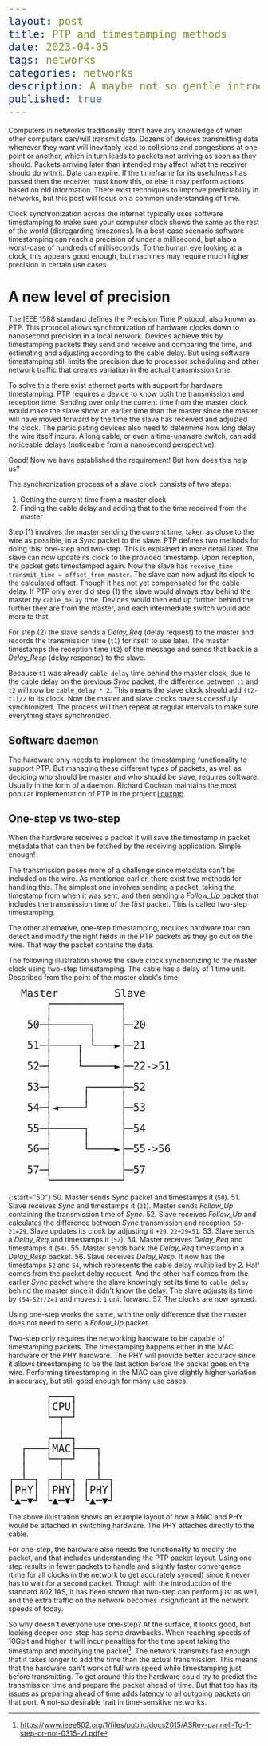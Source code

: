 ```yaml
---
layout: post
title: PTP and timestamping methods
date: 2023-04-05
tags: networks
categories: networks
description: A maybe not so gentle introduction to the Precision Time Protocol
published: true
---
```


<style type="text/css">
pre > code {
      display: block !important;
      line-height: 1.3rem !important;
      font-size: 1.3rem !important;
}
</style>

Computers in networks traditionally don't have any knowledge of when other
computers can/will transmit data. Dozens of devices transmitting data whenever
they want will inevitably lead to collisions and congestions at one point or
another, which in turn leads to packets not arriving as soon as they should.
Packets arriving later than intended may affect what the receiver should do with
it. Data can expire. If the timeframe for its usefulness has passed then the
receiver must know this, or else it may perform actions based on old
information. There exist techniques to improve predictability in networks, but
this post will focus on a common understanding of time.

Clock synchronization across the internet typically uses software timestamping
to make sure your computer clock shows the same as the rest of the world
(disregarding timezones). In a best-case scenario software timestamping can
reach a precision of under a millisecond, but also a worst-case of hundreds of
milliseconds. To the human eye looking at a clock, this appears good enough, but
machines may require much higher precision in certain use cases.




# A new level of precision

The IEEE 1588 standard defines the Precision Time Protocol, also known as PTP.
This protocol allows synchronization of hardware clocks down to nanosecond
precision in a local network. Devices achieve this by timestamping packets they
send and receive and comparing the time, and estimating and adjusting according
to the cable delay. But using software timestamping still limits the precision
due to processor scheduling and other network traffic that creates variation in
the actual transmission time.

To solve this there exist ethernet ports with support for hardware
timestamping. PTP requires a device to know both the transmission and reception
time. Sending over only the current time from the master clock would make the
slave show an earlier time than the master since the master will have moved forward
by the time the slave has received and adjusted the clock. The participating
devices also need to determine how long delay the wire itself incurs. A long
cable, or even a time-unaware switch, can add noticeable delays (noticeable from
a nanosecond perspective).

Good! Now we have established the requirement! But how does this help us?

The synchronization process of a slave clock consists of two steps:
1. Getting the current time from a master clock
2. Finding the cable delay and adding that to the time received from the master

Step (1) involves the master sending the current time, taken as close to the
wire as possible, in a *Sync* packet to the slave. PTP defines two methods for
doing this: one-step and two-step. This is explained in more detail later. The
slave can now update its clock to the provided timestamp. Upon reception, the
packet gets timestamped again. Now the slave has `receive_time - transmit_time
= offset_from_master`. The slave can now adjust its clock to the calculated
offset. Though it has not yet compensated for the cable delay. If PTP only ever
did step (1) the slave would always stay behind the master by `cable_delay`
time. Devices would then end up further behind the further they are from the
master, and each intermediate switch would add more to that.

For step (2) the slave sends a *Delay_Req* (delay request) to the master and
records the transmission time (`t1`) for itself to use later. The master
timestamps the reception time (`t2`) of the message and sends that back in a
*Delay_Resp* (delay response) to the slave.

Because `t1` was already `cable_delay` time behind the master clock, due to the
cable delay on the previous *Sync* packet, the difference between `t1` and `t2`
will now be `cable_delay * 2`. This means the slave clock should add
`(t2-t1)/2` to its clock. Now the master and slave clocks have successfully
synchronized. The process will then repeat at regular intervals to make sure
everything stays synchronized.





## Software daemon

The hardware only needs to implement the timestamping functionality to support
PTP. But managing these different types of packets, as well as deciding who
should be master and who should be slave, requires software. Usually in the form
of a daemon. Richard Cochran maintains the most popular implementation of PTP in
the project [linuxptp](https://github.com/richardcochran/linuxptp).



## One-step vs two-step

When the hardware receives a packet it will save the timestamp in packet
metadata that can then be fetched by the receiving application. Simple enough!

The transmission poses more of a challenge since metadata can't be included on
the wire. As mentioned earlier, there exist two methods for handling this. The
simplest one involves sending a packet, taking the timestamp from when it was
sent, and then sending a *Follow_Up* packet that includes the transmission time
of the first packet. This is called two-step timestamping.

The other alternative, one-step timestamping, requires hardware that can detect
and modify the right fields in the PTP packets as they go out on the wire. That
way the packet contains the data.


The following illustration shows the slave clock synchronizing to the master
clock using two-step timestamping. The cable has a delay of 1 time unit.
Described from the point of the master clock's time:

```
  Master         Slave
      ┌───────────┐
      │           │
   50─┼──────┐    ├─20
      │      │    │
   51─┼────┐ └───►├─21
      │    │      │
   52─┤    └─────►├─22->51
      │           │
   53─┤     ┌─────┼─52
      │     │     │
   54─┤◄────┘     ├─53
      │           │
   55─┼─────┐     ├─54
      │     │     │
   56─┤     └────►├─55->56
      │           │
   57─┤           ├─57
      └───────────┘
```

{:start="50"}
50. Master sends *Sync* packet and timestamps it (`50`).
51. Slave receives *Sync* and timestamps it (`21`). Master sends *Follow_Up*
    containing the transmission time of *Sync*.
52. Slave receives *Follow_Up* and calculates the difference between *Sync*
    transmission and reception. `50-21=29`. Slave updates its clock by
    adjusting it `+29`. `22+29=51`.
53. Slave sends a *Delay_Req* and timestamps it (`52`).
54. Master receives *Delay_Req* and timestamps it (`54`).
55. Master sends back the *Delay_Req* timestamp in a *Delay_Resp* packet.
56. Slave receives *Delay_Resp*. It now has the timestamps `52` and `54`, which
    represents the cable delay multiplied by 2. Half comes from the packet
    delay request. And the other half comes from the earlier *Sync* packet
    where the slave knowingly set its time to `cable_delay` behind the master
    since it didn't know the delay. The slave adjusts its time by `(54-52)/2=1`
    and moves it `1` unit forward.
57. The clocks are now synced.


Using one-step works the same, with the only difference that the master does
not need to send a *Follow_Up* packet.


Two-step only requires the networking hardware to be capable of timestamping
packets. The timestamping happens either in the MAC hardware or the PHY
hardware. The PHY will provide better accuracy since it allows timestamping to
be the last action before the packet goes on the wire. Performing timestamping
in the MAC can give slightly higher variation in accuracy, but still good
enough for many use cases.

 <!--┌───┐-->
 <!--│CPU│-->
 <!--└▲─┬┘-->
  <!--│ │-->
 <!--┌┴─▼┐-->
 <!--│MAC│-->
 <!--└▲─┬┘-->
  <!--│ │-->
 <!--┌┴─▼┐-->
 <!--│PHY│-->
 <!--└▲─▼┘-->
```
      ┌───┐
      │CPU│
      └─┬─┘
        │
      ┌─┴─┐
  ┌───┤MAC├───┐
  │   └─┬─┘   │
  │     │     │
┌─┴─┐ ┌─┴─┐ ┌─┴─┐
│PHY│ │PHY│ │PHY│
└▲─▼┘ └▲─▼┘ └▲─▼┘
```
The above illustration shows an example layout of how a MAC and PHY would be
attached in switching hardware. The PHY attaches directly to the cable.

For one-step, the hardware also needs the functionality to modify the packet,
and that includes understanding the PTP packet layout. Using one-step results in
fewer packets to handle and slightly faster convergence (time for all clocks in
the network to get accurately synced) since it never has to wait for a second
packet. Though with the introduction of the standard 802.1AS, it has been shown
that two-step can perform just as well, and the extra traffic on the network
becomes insignificant at the network speeds of today.

So why doesn't everyone use one-step? At the surface, it looks good, but looking
deeper one-step has some drawbacks. When reaching speeds of 10Gbit and higher it
will incur penalties for the time spent taking the timestamp and modifying the
packet[^1]. The network transmits fast enough that it takes longer to add the
time than the actual transmission. This means that the hardware can't work at
full wire speed while timestamping just before transmitting. To get around this
the hardware could try to predict the transmission time and prepare the packet
ahead of time. But that too has its issues as preparing ahead of time adds
latency to all outgoing packets on that port. A not-so desirable trait in
time-sensitive networks.



[^1]: <https://www.ieee802.org/1/files/public/docs2015/ASRev-pannell-To-1-step-or-not-0315-v1.pdf>

